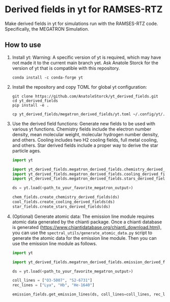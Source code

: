 # Derived fields in yt for RAMSES-RTZ

Make derived fields in yt for simulations run with the RAMSES-RTZ code. Specifically, the MEGATRON Simulation.

## How to use


1. Install yt:
   Warning: A specific version of yt is required, which may have not made it to the current main branch yet. Ask Anatole Storck for the version of yt that is compatible with this repository.

   ```shell
   conda install -c conda-forge yt
   ```

2. Install the repository and copy TOML for global yt configuration:

   ```shell
   git clone https://github.com/AnatoleStorck/yt_derived_fields.git
   cd yt_derived_fields
   pip install -e .
   ```

   ```shell
   cp yt_derived_fields/megatron_derived_fields/yt.toml ~/.config/yt/.
   ```

3. Use the derived field functions:
   Generate new fields to be used with various yt functions. Chemistry fields include the electron number density, mean molecular weight, molecular hydrogen number density, and others. Cooling includes two H2 cooling fields, full metal cooling, and others. Star derived fields include a proper way to derive the star particle ages.

   ```python
   import yt
   
   import yt_derived_fields.megatron_derived_fields.chemistry_derived_fields as chem_fields
   import yt_derived_fields.megatron_derived_fields.cooling_derived_fields as cool_fields
   import yt_derived_fields.megatron_derived_fields.stars_derived_fields as star_fields

   ds = yt.load(<path_to_your_favorite_megatron_output>)

   chem_fields.create_chemistry_derived_fields(ds)
   cool_fields.create_cooling_derived_fields(ds)
   star_fields.create_stars_derived_fields(ds)
   ```

4. (Optional) Generate atomic data:
    The emission line module requires atomic data generated by the chianti package. Once a chianti database is generated (https://www.chiantidatabase.org/chianti_download.html), you can use the `spectral_utils/generate_atomic_data.py` script to generate the atomic data for the emission line module. Then you can use the emission line module as follows.

   ```python
   import yt
   
   import yt_derived_fields.megatron_derived_fields.emission_derived_fields as emission_fields

   ds = yt.load(<path_to_your_favorite_megatron_output>)

   coll_lines = ["O3-5007", "S2-6731"]
   rec_lines = ["Lya", "Hb", "He-1640"]

   emission_fields.get_emission_lines(ds, coll_lines=coll_lines, rec_lines=rec_lines)
   ```
